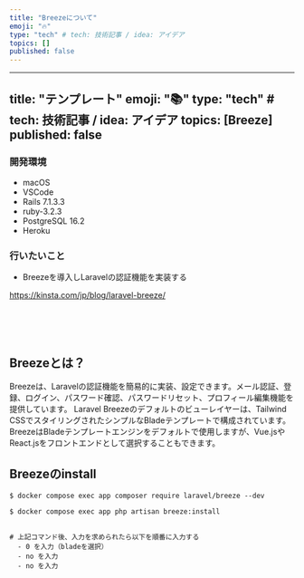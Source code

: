 ```yaml
---
title: "Breezeについて"
emoji: "🔥"
type: "tech" # tech: 技術記事 / idea: アイデア
topics: []
published: false
---
```

---
title: "テンプレート"
emoji: "📚"
type: "tech" # tech: 技術記事 / idea: アイデア
topics: [Breeze]
published: false
---
### 開発環境
- macOS
- VSCode
- Rails 7.1.3.3
- ruby-3.2.3
- PostgreSQL 16.2
- Heroku

### 行いたいこと
- Breezeを導入しLaravelの認証機能を実装する

https://kinsta.com/jp/blog/laravel-breeze/


<br>
<br>
<br>

## Breezeとは？
Breezeは、Laravelの認証機能を簡易的に実装、設定できます。メール認証、登録、ログイン、パスワード確認、パスワードリセット、プロフィール編集機能を提供しています。
Laravel Breezeのデフォルトのビューレイヤーは、Tailwind CSSでスタイリングされたシンプルなBladeテンプレートで構成されています。
BreezeはBladeテンプレートエンジンをデフォルトで使用しますが、Vue.jsやReact.jsをフロントエンドとして選択することもできます。

## Breezeのinstall

```
$ docker compose exec app composer require laravel/breeze --dev
```
```
$ docker compose exec app php artisan breeze:install


# 上記コマンド後、入力を求められたら以下を順番に入力する
  - 0 を入力（bladeを選択）
  - no を入力
  - no を入力
  ```



<br>
<br>
<br>